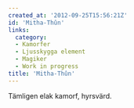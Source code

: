 ```yaml
---
created_at: '2012-09-25T15:56:21Z'
id: 'Mitha-Thûn'
links:
  category:
  - Kamorfer
  - Ljusskygga element
  - Magiker
  - Work in progress
title: 'Mitha-Thûn'
---
```


Tämligen elak kamorf, hyrsvärd.
